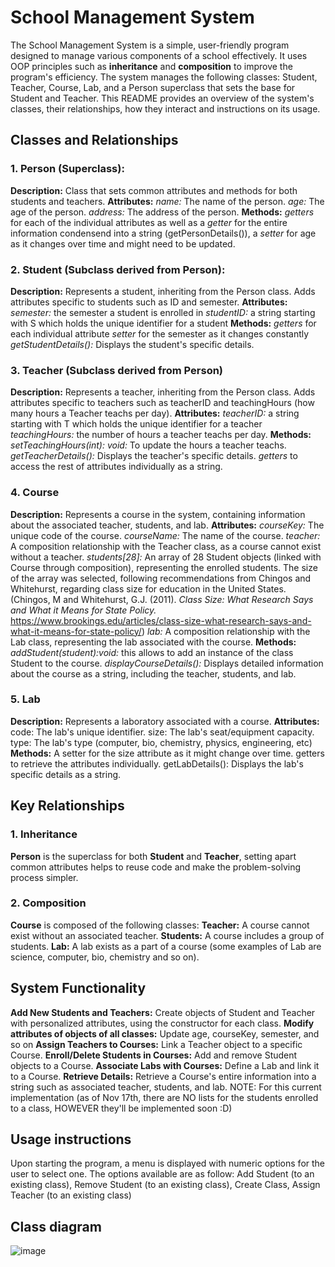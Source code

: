 # School Management System
The School Management System is a simple, user-friendly program designed to manage various components of a school effectively. It uses OOP principles such as **inheritance** and **composition** to improve the program's efficiency. The system manages the following classes: Student, Teacher, Course, Lab, and a Person superclass that sets the base for Student and Teacher.
This README provides an overview of the system's classes, their relationships, how they interact and instructions on its usage.

## Classes and Relationships
### 1. Person (Superclass):
**Description:** Class that sets common attributes and methods for both students and teachers.
**Attributes:**
_name:_ The name of the person.
_age:_ The age of the person.
_address:_ The address of the person.
**Methods:**
_getters_ for each of the individual attributes as well as a _getter_ for the entire information condensend into a string (getPersonDetails()), a _setter_ for age as it changes over time and might need to be updated.

### 2. Student (Subclass derived from Person):
**Description:** Represents a student, inheriting from the Person class. Adds attributes specific to students such as ID and semester.
**Attributes:**
_semester:_ the semester a student is enrolled in
_studentID:_ a string starting with S which holds the unique identifier for a student
**Methods:**
_getters_ for each individual attribute
_setter_ for the semester as it changes constantly
_getStudentDetails():_ Displays the student's specific details.

### 3. Teacher (Subclass derived from Person)
**Description:** Represents a teacher, inheriting from the Person class. Adds attributes specific to teachers such as teacherID and teachingHours (how many hours a Teacher teachs per day).
**Attributes:**
_teacherID:_ a string starting with T which holds the unique identifier for a teacher
_teachingHours:_ the number of hours a teacher teachs per day.
**Methods:**
_setTeachingHours(int): void:_ To update the hours a teacher teachs.
_getTeacherDetails():_ Displays the teacher's specific details.
_getters_ to access the rest of attributes individually as a string.

### 4. Course
**Description:** Represents a course in the system, containing information about the associated teacher, students, and lab.
**Attributes:**
_courseKey:_ The unique code of the course. _courseName:_ The name of the course.
_teacher:_ A composition relationship with the Teacher class, as a course cannot exist without a teacher. _students[28]:_ An array of  28 Student objects (linked with Course through composition), representing the enrolled students. The size of the array was selected, following recommendations from Chingos and Whitehurst, regarding class size for education in the United States. (Chingos, M and Whitehurst, G.J. (2011). _Class Size: What Research Says and What it Means for State Policy._ https://www.brookings.edu/articles/class-size-what-research-says-and-what-it-means-for-state-policy/)
_lab:_ A composition relationship with the Lab class, representing the lab associated with the course.
**Methods:**
_addStudent(student):void:_ this  allows to add an instance of the class Student to the course. _displayCourseDetails():_ Displays detailed information about the course as a string, including the teacher, students, and lab.

### 5. Lab
**Description:** Represents a laboratory associated with a course.
**Attributes:**
code: The lab's unique identifier.
size: The lab's seat/equipment capacity.
type: The lab's type (computer, bio, chemistry, physics, engineering, etc)
**Methods:**
A setter for the size attribute as it might change over time.
getters to retrieve the attributes individually.
getLabDetails(): Displays the lab's specific details as a string.

## Key Relationships
### 1. Inheritance
**Person** is the superclass for both **Student** and **Teacher**, setting apart common attributes helps to reuse code and make the problem-solving process simpler.
### 2. Composition
**Course** is composed of the following classes:
**Teacher:** A course cannot exist without an associated teacher.
**Students:** A course includes a group of students.
**Lab:** A lab exists as a part of a course (some examples of Lab are science, computer, bio, chemistry and so on).

## System Functionality
**Add New Students and Teachers:** Create objects of Student and Teacher with personalized attributes, using the constructor for each class.
**Modify attributes of objects of all classes:** Update age, courseKey, semester, and so on
**Assign Teachers to Courses:** Link a Teacher object to a specific Course.
**Enroll/Delete Students in Courses:** Add and remove Student objects to a Course.
**Associate Labs with Courses:** Define a Lab and link it to a Course.
**Retrieve Details:** Retrieve a Course's entire information into a string such as associated teacher, students, and lab.
NOTE: 
For this current implementation (as of Nov 17th, there are NO lists for the students enrolled to a class, HOWEVER they'll be implemented soon :D)

## Usage instructions
Upon starting the program, a menu is displayed with numeric options for the user to select one. The options available are as follow: Add Student (to an existing class), Remove Student (to an existing class), Create Class, Assign Teacher (to an existing class)

## Class diagram
![image](https://github.com/user-attachments/assets/726df01a-8ca8-4670-b71c-37c284ba87b2)









